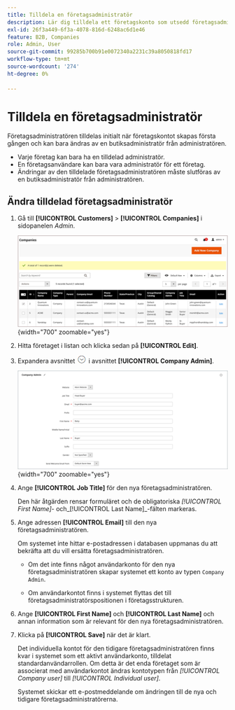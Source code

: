 ```yaml
---
title: Tilldela en företagsadministratör
description: Lär dig tilldela ett företagskonto som utsedd företagsadministratör för företagskontot.
exl-id: 26f3a449-6f3a-4078-816d-6248ac6d1e46
feature: B2B, Companies
role: Admin, User
source-git-commit: 99285b700b91e0072340a2231c39a8050818fd17
workflow-type: tm+mt
source-wordcount: '274'
ht-degree: 0%

---
```


# Tilldela en företagsadministratör

Företagsadministratören tilldelas initialt när företagskontot skapas första gången och kan bara ändras av en butiksadministratör från administratören.

- Varje företag kan bara ha en tilldelad administratör.
- En företagsanvändare kan bara vara administratör för ett företag.
- Ändringar av den tilldelade företagsadministratören måste slutföras av en butiksadministratör från administratören.

## Ändra tilldelad företagsadministratör

1. Gå till **[!UICONTROL Customers]** > **[!UICONTROL Companies]** i sidopanelen _Admin_.

   ![Företag](./assets/companies-grid.png){width="700" zoomable="yes"}

1. Hitta företaget i listan och klicka sedan på **[!UICONTROL Edit]**.

1. Expandera avsnittet ![Expansionsväljare](../assets/icon-display-expand.png) i avsnittet **[!UICONTROL Company Admin]**.

   ![Företagsadministratör](./assets/company-create-company-admin.png){width="700" zoomable="yes"}

1. Ange **[!UICONTROL Job Title]** för den nya företagsadministratören.

   Den här åtgärden rensar formuläret och de obligatoriska _[!UICONTROL First Name]_- och_[!UICONTROL Last Name]_-fälten markeras.

1. Ange adressen **[!UICONTROL Email]** till den nya företagsadministratören.

   Om systemet inte hittar e-postadressen i databasen uppmanas du att bekräfta att du vill ersätta företagsadministratören.

   - Om det inte finns något användarkonto för den nya företagsadministratören skapar systemet ett konto av typen `Company Admin`.

   - Om användarkontot finns i systemet flyttas det till företagsadministratörspositionen i företagsstrukturen.

1. Ange **[!UICONTROL First Name]** och **[!UICONTROL Last Name]** och annan information som är relevant för den nya företagsadministratören.

1. Klicka på **[!UICONTROL Save]** när det är klart.

   Det individuella kontot för den tidigare företagsadministratören finns kvar i systemet som ett aktivt användarkonto, tilldelat standardanvändarrollen. Om detta är det enda företaget som är associerat med användarkontot ändras kontotypen från *[!UICONTROL Company user]* till *[!UICONTROL Individual user]*.

   Systemet skickar ett e-postmeddelande om ändringen till de nya och tidigare företagsadministratörerna.

